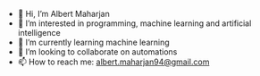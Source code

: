 - 👋 Hi, I’m Albert Maharjan
- 👀 I’m interested in programming, machine learning and artificial intelligence
- 🌱 I’m currently learning machine learning
- 💞️ I’m looking to collaborate on automations
- 📫 How to reach me: albert.maharjan94@gmail.com

<!---
albertmaharjan94/albertmaharjan94 is a ✨ special ✨ repository because its `README.md` (this file) appears on your GitHub profile.
You can click the Preview link to take a look at your changes.
--->
